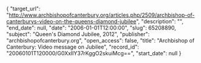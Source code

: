 {
  "target_url": "http://www.archbishopofcanterbury.org/articles.php/2509/archbishop-of-canterburys-video-on-the-queens-diamond-jubilee", 
  "description": "", 
  "end_date": null, 
  "date": "2006-01-01T12:00:00", 
  "slug": 65208890, 
  "subject": "Queen's Diamond Jubilee, 2012", 
  "publisher": "archbishopofcanterbury.org", 
  "open_access": false, 
  "title": "Archbishop of Canterbury: Video message on Jubilee", 
  "record_id": "20060101T120000/G0XxIlY37rKggO2skuiMcg==", 
  "start_date": null
}

